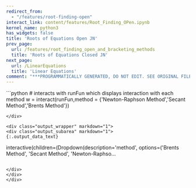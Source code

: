 ```yaml
---
redirect_from:
  - "/features/root-finding-open"
interact_link: content/features/Root_Finding_OPen.ipynb
kernel_name: python3
has_widgets: false
title: 'Roots of Equations Open JN'
prev_page:
  url: /features/root_finding_open_and_bracketing_methods
  title: 'Roots of Equations Closed JN'
next_page:
  url: /LinearEquations
  title: 'Linear Equations'
comment: "***PROGRAMMATICALLY GENERATED, DO NOT EDIT. SEE ORIGINAL FILES IN /content***"
---
```

<div markdown="1" class="cell code_cell">
<div class="input_area" markdown="1">
```python
# interacts with runFun which displays interaction with each method
w = interact(runFun,method = {'Newton-Raphson Method','Secant Method','Brents Method'})



```
</div>

<div class="output_wrapper" markdown="1">
<div class="output_subarea" markdown="1">
{:.output_data_text}
```
interactive(children=(Dropdown(description='method', options=('Brents Method', 'Secant Method', 'Newton-Raphso…
```

</div>
</div>
</div>

